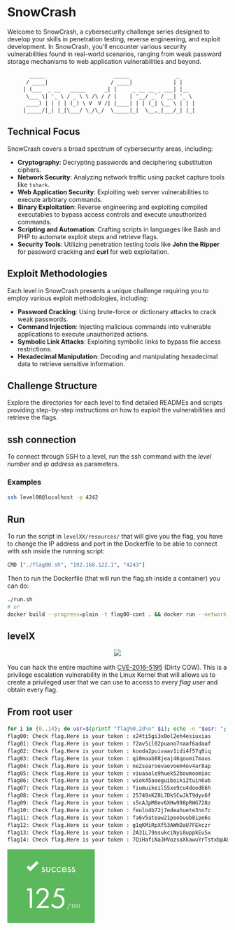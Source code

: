 # SnowCrash
Welcome to SnowCrash, a cybersecurity challenge series designed to develop your skills in penetration testing, reverse engineering, and exploit development. In SnowCrash, you'll encounter various security vulnerabilities found in real-world scenarios, ranging from weak password storage mechanisms to web application vulnerabilities and beyond.


```
	   _____                      _____               _
	  / ____|                    / ____|             | |
	 | (___  _ __   _____      _| |     _ __ __ _ ___| |__
	  \___ \| '_ \ / _ \ \ /\ / / |    | '__/ _` / __| '_ \
	  ____) | | | | (_) \ V  V /| |____| | | (_| \__ \ | | |
	 |_____/|_| |_|\___/ \_/\_/  \_____|_|  \__,_|___/_| |_|

```
## Technical Focus

SnowCrash covers a broad spectrum of cybersecurity areas, including:

- **Cryptography**: Decrypting passwords and deciphering substitution ciphers.
- **Network Security**: Analyzing network traffic using packet capture tools like `tshark`.
- **Web Application Security**: Exploiting web server vulnerabilities to execute arbitrary commands.
- **Binary Exploitation**: Reverse engineering and exploiting compiled executables to bypass access controls and execute unauthorized commands.
- **Scripting and Automation**: Crafting scripts in languages like Bash and PHP to automate exploit steps and retrieve flags.
- **Security Tools**: Utilizing penetration testing tools like **John the Ripper** for password cracking and **curl** for web exploitation.

## Exploit Methodologies

Each level in SnowCrash presents a unique challenge requiring you to employ various exploit methodologies, including:

- **Password Cracking**: Using brute-force or dictionary attacks to crack weak passwords.
- **Command Injection**: Injecting malicious commands into vulnerable applications to execute unauthorized actions.
- **Symbolic Link Attacks**: Exploiting symbolic links to bypass file access restrictions.
- **Hexadecimal Manipulation**: Decoding and manipulating hexadecimal data to retrieve sensitive information.

## Challenge Structure

Explore the directories for each level to find detailed READMEs and scripts providing step-by-step instructions on how to exploit the vulnerabilities and retrieve the flags.

## ssh connection
To connect through SSH to a level, run the ssh command with the *level number* and *ip address* as parameters.

### Examples
```bash
ssh level00@localhost -p 4242
```
## Run
To run the script in `levelXX/resources/` that will give you the flag, you have to change the IP address and port in the Dockerfile to be able to connect with ssh inside the running script:
```bash
CMD ["./flag00.sh", "192.168.122.1", "4243"]
```
Then to run the Dockerfile (that will run the flag.sh inside a container) you can do:
```bash
./run.sh
# or
docker build --progress=plain -t flag00-cont . && docker run --network host -it flag00-cont
```

## levelX

<p align="center">
  <img src="https://github.com/AndreIglesias/snow-crash/assets/35022933/66b52885-836c-4916-aac2-d607c98e5454"/> 
</p>

You can hack the entire machine with [CVE-2016-5195](https://github.com/dirtycow/dirtycow.github.io/wiki/VulnerabilityDetails) (Dirty COW). This is a privilege escalation vulnerability in the Linux Kernel that will allows us to create a privileged user that we can use to access to every *flag user* and obtain every flag.

## From root user
```bash
for i in {0..14}; do usr=$(printf "flag%0.2d\n" $i); echo -n "$usr: "; su $usr -c "/bin/getflag"; done
flag00: Check flag.Here is your token : x24ti5gi3x0ol2eh4esiuxias
flag01: Check flag.Here is your token : f2av5il02puano7naaf6adaaf
flag02: Check flag.Here is your token : kooda2puivaav1idi4f57q8iq
flag03: Check flag.Here is your token : qi0maab88jeaj46qoumi7maus
flag04: Check flag.Here is your token : ne2searoevaevoem4ov4ar8ap
flag05: Check flag.Here is your token : viuaaale9huek52boumoomioc
flag06: Check flag.Here is your token : wiok45aaoguiboiki2tuin6ub
flag07: Check flag.Here is your token : fiumuikeil55xe9cu4dood66h
flag08: Check flag.Here is your token : 25749xKZ8L7DkSCwJkT9dyv6f
flag09: Check flag.Here is your token : s5cAJpM8ev6XHw998pRWG728z
flag10: Check flag.Here is your token : feulo4b72j7edeahuete3no7c
flag11: Check flag.Here is your token : fa6v5ateaw21peobuub8ipe6s
flag12: Check flag.Here is your token : g1qKMiRpXf53AWhDaU7FEkczr
flag13: Check flag.Here is your token : 2A31L79asukciNyi8uppkEuSx
flag14: Check flag.Here is your token : 7QiHafiNa3HVozsaXkawuYrTstxbpABHD8CPnHJ
```

![Note](note.png)

